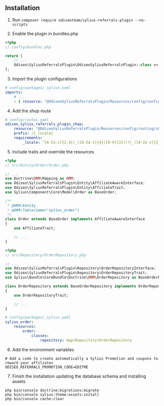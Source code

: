 ## Installation

1. Run `composer require odiseoteam/sylius-referrals-plugin --no-scripts`

2. Enable the plugin in bundles.php

```php
<?php
// config/bundles.php

return [
    // ...
    Odiseo\SyliusReferralsPlugin\OdiseoSyliusReferralsPlugin::class => ['all' => true],
];
```

3. Import the plugin configurations

```yml
# config/packages/_sylius.yaml
imports:
    # ...
    - { resource: "@OdiseoSyliusReferralsPlugin/Resources/config/config.yaml" }
```

4. Add the shop route

```yml
# config/routes.yaml
odiseo_sylius_referrals_plugin_shop:
    resource: "@OdiseoSyliusReferralsPlugin/Resources/config/routing/shop.yaml"
    prefix: /{_locale}
    requirements:
        _locale: ^[A-Za-z]{2,4}(_([A-Za-z]{4}|[0-9]{3}))?(_([A-Za-z]{2}|[0-9]{3}))?$
```

5. Include traits and override the resources

```php
<?php
// src/Entity/Order/Order.php

// ...
use Doctrine\ORM\Mapping as ORM;
use Odiseo\SyliusReferralsPlugin\Entity\AffiliateAwareInterface;
use Odiseo\SyliusReferralsPlugin\Entity\AffiliateTrait;
use Sylius\Component\Core\Model\Order as BaseOrder;

/**
 * @ORM\Entity
 * @ORM\Table(name="sylius_order")
 */
class Order extends BaseOrder implements AffiliateAwareInterface
{
    use AffiliateTrait;

    // ...
}
```

```php
<?php
// src/Repository/OrderRepository.php

// ...
use Odiseo\SyliusReferralsPlugin\Repository\OrderRepositoryInterface;
use Odiseo\SyliusReferralsPlugin\Repository\OrderRepositoryTrait;
use Sylius\Bundle\CoreBundle\Doctrine\ORM\OrderRepository as BaseOrderRepository;

class OrderRepository extends BaseOrderRepository implements OrderRepositoryInterface
{
    use OrderRepositoryTrait;

    // ...
}
```

```yml
# config/packages/_sylius.yaml
sylius_order:
    resources:
        order:
            classes:
                repository: App\Repository\OrderRepository
```

6. Add the environment variables

```
# Add a code to create automatically a Sylius Promotion and coupons to reward your affiliates
ODISEO_REFERRALS_PROMOTION_CODE=EDITME
```

7. Finish the installation updating the database schema and installing assets

```
php bin/console doctrine:migrations:migrate
php bin/console sylius:theme:assets:install
php bin/console cache:clear
```

